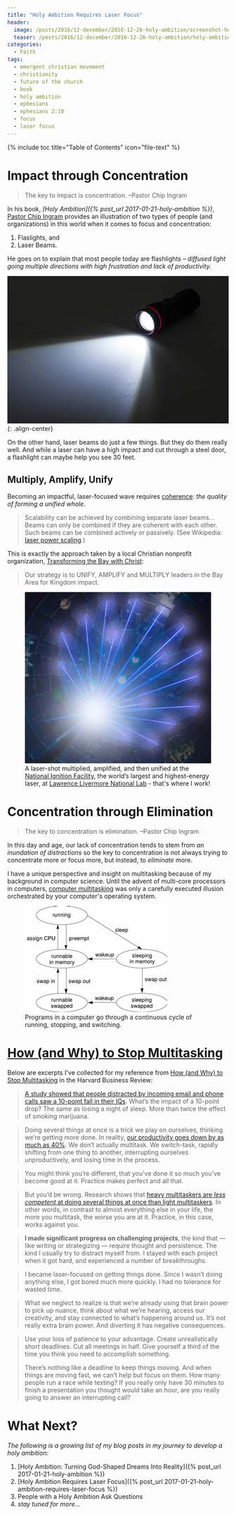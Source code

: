 ```yaml
---
title: "Holy Ambition Requires Laser Focus"
header:
  image: /posts/2016/12-december/2016-12-26-holy-ambition/screenshot-holy-ambition.jpg
  teaser: /posts/2016/12-december/2016-12-26-holy-ambition/holy-ambition.jpg
categories:
  - Faith
tags:
  - emergent christian movement
  - christianity
  - future of the church
  - book
  - holy ambition
  - ephesians
  - ephesians 2:10
  - focus
  - laser focus
---
```


{% include toc title="Table of Contents" icon="file-text" %}

# Impact through Concentration

> The key to impact is concentration. –Pastor Chip Ingram

In his book, *[Holy Ambition]({% post_url 2017-01-21-holy-ambition %})*, [Pastor Chip Ingram](http://livingontheedge.org/about-us/about-chip-ingram) provides an illustration of two types of people (and organizations) in this world when it comes to focus and concentration:

1. Flaslights, and
2. Laser Beams.

He goes on to explain that most people today are flashlights – *diffused light going multiple directions with high frustration and lack of productivity.*

![A flashlight](/images/posts/2017/01-january/2017-01-21-holy-ambition-requires-laser-focus/flashlight.jpg){: .align-center}

On the other hand, laser beams do just a few things. But they do them really well. And while a laser can have a high impact and cut through a steel door, a flashlight can maybe help you see 30 feet.

## Multiply, Amplify, Unify

Becoming an impactful, laser-focused wave requires [coherence](https://www.google.com/search?q=define%3A+coherence): *the quality of forming a unified whole*.

> Scalability can be achieved by combining separate laser beams... Beams can only be combined if they are coherent with each other. Such beams can be combined actively or passively. (See Wikipedia: [laser power scaling](https://en.wikipedia.org/wiki/Laser_power_scaling).)

This is exactly the approach taken by a local Christian nonprofit organization, [Transforming the Bay with Christ](http://www.tbc.city/):

> Our strategy is to UNIFY, AMPLIFY and MULTIPLY leaders in the Bay Area for Kingdom impact.

<figure>
  <img src="/images/posts/2017/01-january/2017-01-21-holy-ambition-requires-laser-focus/nif-laser-shot.jpg" />
	<figcaption>A laser-shot multiplied, amplified, and then unified at the <a href="https://lasers.llnl.gov/">National Ignition Facility</a>, the world’s largest and highest-energy laser, at <a href="http:s//www.llnl.gov">Lawrence Livermore National Lab</a> - that's where I work!</figcaption>
</figure>

# Concentration through Elimination

> The key to concentration is elimination. –Pastor Chip Ingram

In this day and age, our lack of concentration tends to stem from *an inundation of distractions* so the key to concentration is not always trying to concentrate more or focus more, but instead, to *eliminate* more.

I have a unique perspective and insight on multitasking because of my background in computer science. Until the advent of multi-core processors in computers, [computer multitasking](https://en.wikipedia.org/wiki/Computer_multitasking) was only a carefully executed illusion orchestrated by your computer's operating system.

<figure>
  <img src="/images/posts/2017/01-january/2017-01-21-holy-ambition-requires-laser-focus/process-transition.gif" />
	<figcaption>Programs in a computer go through a continuous cycle of running, stopping, and switching.</figcaption>
</figure>

# [How (and Why) to Stop Multitasking](https://hbr.org/2010/05/how-and-why-to-stop-multitaski.html)

Below are excerpts I've collected for my reference from [How (and Why) to Stop Multitasking](https://hbr.org/2010/05/how-and-why-to-stop-multitaski.html) in the Harvard Business Review:

> [A study showed that people distracted by incoming email and phone calls saw a 10-point fall in their IQs](http://news.bbc.co.uk/2/hi/uk_news/4471607.stm). What’s the impact of a 10-point drop? The same as losing a night of sleep. More than twice the effect of smoking marijuana.

> Doing several things at once is a trick we play on ourselves, thinking we’re getting more done. In reality, [our productivity goes down by as much as 40%](http://www.dailymail.co.uk/health/article-1205669/Is-multi-tasking-bad-brain-Experts-reveal-hidden-perils-juggling-jobs.html). We don’t actually multitask. We switch-task, rapidly shifting from one thing to another, interrupting ourselves unproductively, and losing time in the process.

> You might think you’re different, that you’ve done it so much you’ve become good at it. Practice makes perfect and all that.

> But you’d be wrong. Research shows that [heavy multitaskers are *less competent* at doing several things at once than light multitaskers](www.pnas.org/content/early/2009/08/21/0903620106.abstract). In other words, in contrast to almost everything else in your life, the more you multitask, the worse you are at it. Practice, in this case, works against you.

> **I made significant progress on challenging projects**, the kind that — like writing or strategizing — require thought and persistence. The kind I usually try to distract myself from. I stayed with each project when it got hard, and experienced a number of breakthroughs.

> I became laser-focused on getting things done. Since I wasn’t doing anything else, I got bored much more quickly. I had no tolerance for wasted time.

> What we neglect to realize is that we’re already using that brain power to pick up nuance, think about what we’re hearing, access our creativity, and stay connected to what’s happening around us. It’s not really extra brain power. And diverting it has negative consequences.

> Use your loss of patience to your advantage. Create unrealistically short deadlines. Cut all meetings in half. Give yourself a third of the time you think you need to accomplish something.
>
> There’s nothing like a deadline to keep things moving. And when things are moving fast, we can’t help but focus on them. How many people run a race while texting? If you really only have 30 minutes to finish a presentation you thought would take an hour, are you really going to answer an interrupting call?

# What Next?

*The following is a growing list of my blog posts in my journey to develop a holy ambition:*

1. [Holy Ambition: Turning God-Shaped Dreams Into Reality]({% post_url 2017-01-21-holy-ambition %})
2. [Holy Ambition Requires Laser Focus]({% post_url 2017-01-21-holy-ambition-requires-laser-focus %})
3. People with a Holy Ambition Ask Questions
4. *stay tuned for more...*
